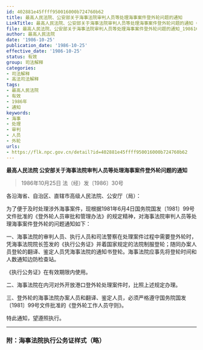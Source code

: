 ```yaml
---
id: 402881e45ffff950016000b724760b62
title: 最高人民法院、公安部关于海事法院审判人员等处理海事案件登外轮问题的通知
LinkTitle: 最高人民法院、公安部关于海事法院审判人员等处理海事案件登外轮问题的通知（1986）
file: 最高人民法院、公安部关于海事法院审判人员等处理海事案件登外轮问题的通知_19861025_402881e45ffff950016000b724760b62.docx
author: 最高人民法院
date: '1986-10-25'
publication_date: '1986-10-25'
effective_date: '1986-10-25'
status: 有效
group: 司法解释
categories:
- 司法解释
- 高法司法解释
tags:
- 最高人民法院
- 有效
- 1986年
- 通知
keywords:
- 海事
- 处理
- 审判
- 人员
- 外轮
urls:
- https://flk.npc.gov.cn/detail?id=402881e45ffff950016000b724760b62
---
```


**最高人民法院 公安部关于海事法院审判人员等处理海事案件登外轮问题的通知**

> 1986年10月25日 法（经）发〔1986〕30号

各沿海省、自治区、直辖市高级人民法院、公安厅（局）：

为了便于及时处理涉外海事案件，现根据1981年6月4日国务院国发〔1981〕99号文件批准的《登外轮人员审批和管理办法》的规定精神，对海事法院审判人员等处理海事案件登外轮的问题通知如下：

一、海事法院的审判人员、执行人员和司法警察在处理案件过程中需要登外轮时，凭海事法院院长签发的《执行公务证》并着国家规定的法院制服登轮；随同办案人员登轮的翻译、鉴定人员凭海事法院的通知书登轮。海事法院应事先将登轮时间和人数通知边防检查站。

《执行公务证》在有效期限内使用。

二、海事法院在内河对外开放港口登外轮处理案件时，比照上述规定办理。

三、登外轮的海事法院办案人员和翻译、鉴定人员，必须严格遵守国务院国发〔1981〕99号文件批准的《登外轮工作人员守则》。

特此通知，望遵照执行。

---

### 附：海事法院执行公务证样式（略）
